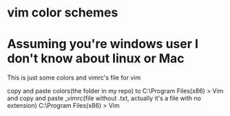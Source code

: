 # vim color schemes
# Assuming you're windows user I don't know about linux or Mac

This is just some colors and vimrc's file for vim

copy and paste colors(the folder in my repo) to C:\Program Files(x86) > Vim                                                       
and copy and paste _vimrc(file without .txt, actually it's a file with no extension) C:\Program Files(x86) > Vim
